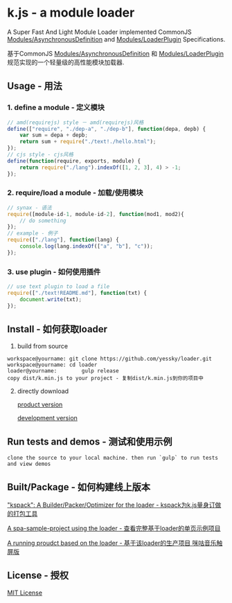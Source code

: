# k.js - a module loader

A Super Fast And Light Module Loader implemented CommonJS [Modules/AsynchronousDefinition][amdspec] and [Modules/LoaderPlugin][pluginspec] Specifications.

基于CommonJS [Modules/AsynchronousDefinition][amdspec] 和 [Modules/LoaderPlugin][pluginspec] 规范实现的一个轻量级的高性能模块加载器.

[amdspec]: http://wiki.commonjs.org/wiki/Modules/AsynchronousDefinition
[pluginspec]: http://wiki.commonjs.org/wiki/Modules/LoaderPlugin

## Usage - 用法

### 1. define a module - 定义模块

```js
// amd(requirejs) style － amd(requirejs)风格
define(["require", "./dep-a", "./dep-b"], function(depa, depb) {
	var sum = depa + depb;
	return sum + require("./text!./hello.html");
});
// cjs style - cjs风格
define(function(require, exports, module) {
	return require("./lang").indexOf([1, 2, 3], 4) > -1;
});
```

### 2. require/load a module - 加载/使用模块

```js
// synax - 语法
require([module-id-1, module-id-2], function(mod1, mod2){
	// do something
});
// example - 例子
require(["./lang"], function(lang) {
	console.log(lang.indexOf(["a", "b"], "c"));
});
```

### 3. use plugin - 如何使用插件

```js
// use text plugin to load a file
require(["./text!README.md"], function(txt) {
	document.write(txt);
});
```

## Install - 如何获取loader

1. build from source

```
workspace@yourname: git clone https://github.com/yessky/loader.git
workspace@yourname: cd loader
loader@yourname:		gulp release
copy dist/k.min.js to your project - 复制dist/k.min.js到你的项目中
```

2. directly download

	[product version][min]

	[development version][max]

[min]: https://raw.githubusercontent.com/yessky/loader/master/dist/k.min.js
[max]: https://raw.githubusercontent.com/yessky/loader/master/dist/k.js

## Run tests and demos - 测试和使用示例

	clone the source to your local machine. then run `gulp` to run tests and view demos

## Built/Package - 如何构建线上版本

["kspack": A Builder/Packer/Optimizer for the loader - kspack为k.js量身订做的打包工具][builder]

[A spa-sample-project using the loader - 查看完整基于loader的单页示例项目][sample]

[A running proudct based on the loader - 基于该loader的生产项目 咪咕音乐触屏版][product]

[builder]: https://github.com/yessky/kspack
[sample]: https://github.com/yessky/spa-sample-project
[product]: http://m.music.migu.cn

## License - 授权

[MIT License][license]

[license]: https://github.com/yessky/loader/blob/master/LICENSE.md

